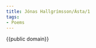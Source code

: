 ```yaml
---
title: Jónas Hallgrímsson/Ásta/1
tags:
- Poems
---
```


<div data-translate="true" data-audio-file="Ástkæra.mp3">
<Audio src="Ástkæra.mp3"/>
{{poem|
{{line|Ástkæra, '''ylhýra''' málið}}
{{line|og allri rödd fegra!}}
{{line|blíð sem að barni kvað móðir}}
{{line|á brjósti svanhvítu;}}
{{line|móðurmálið mitt góða,}}
{{line|hið mjúka og ríka,}}
{{line|orð áttu enn eins og forðum}}
{{line|mér yndið að veita.}}
}}
</div>

{{public domain}}